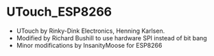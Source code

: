 # UTouch_ESP8266
* UTouch by Rinky-Dink Electronics, Henning Karlsen.
* Modified by Richard Bushill to use hardware SPI instead of bit bang
* Minor modifications by InsanityMoose for ESP8266

